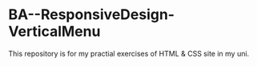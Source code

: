 # BA--ResponsiveDesign-VerticalMenu
This repository is for my practial exercises of HTML &amp; CSS site in my uni.
